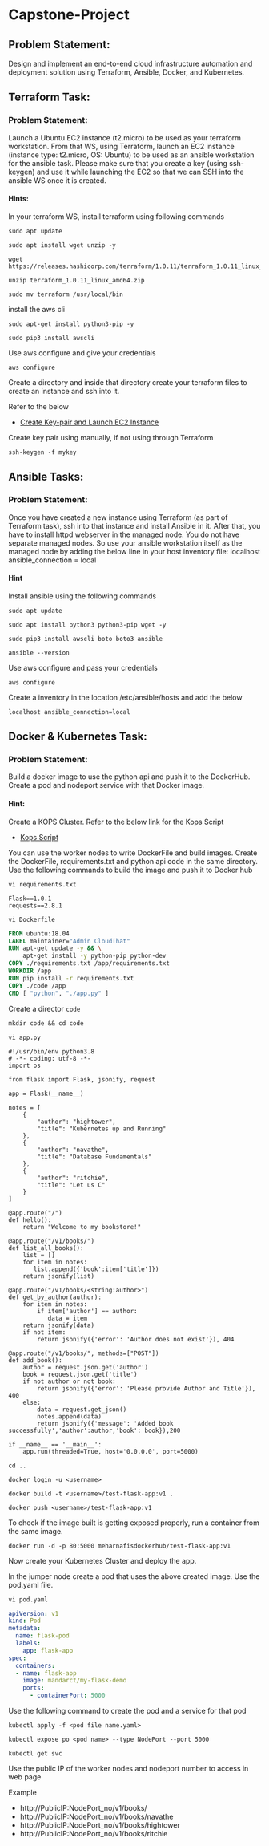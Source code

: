 # Capstone-Project

## Problem Statement:
Design and implement an end-to-end cloud infrastructure automation and deployment solution using Terraform, Ansible, Docker, and Kubernetes.

## Terraform Task:

### Problem Statement: 
Launch a Ubuntu EC2 instance (t2.micro) to be used as your terraform workstation. From that WS, using Terraform, launch an EC2 
instance (instance type: t2.micro, OS: Ubuntu) to be used as an ansible 
workstation for the ansible task. Please make sure that you create a key (using ssh-keygen) and use it while launching the EC2 so that we can SSH into the 
ansible WS once it is created.

#### Hints:
In your terraform WS, install terraform using following commands
```
sudo apt update
```
```
sudo apt install wget unzip -y
```
```
wget https://releases.hashicorp.com/terraform/1.0.11/terraform_1.0.11_linux_amd64.zip
```
```
unzip terraform_1.0.11_linux_amd64.zip
```
```
sudo mv terraform /usr/local/bin
```

install the aws cli
```
sudo apt-get install python3-pip -y
```
```
sudo pip3 install awscli
```

Use aws configure and give your credentials
```
aws configure
```

Create a directory and inside that directory create your terraform files to create an instance and ssh into it.

Refer to the below

* [Create Key-pair and Launch EC2 Instance](https://github.com/Mehar-Nafis/TerraformLabs/blob/main/AWS-Key%20Pair%20Generation.md)

Create key pair using manually, if not using through Terraform
```
ssh-keygen -f mykey
```



## Ansible Tasks:

### Problem Statement: 

Once you have created a new instance using Terraform (as part of Terraform task), ssh into that instance and install Ansible in it. After that, you have to install httpd webserver in the managed node. You do not have separate managed nodes. So use your ansible workstation itself as the managed node by adding the below line in your host inventory file:
localhost ansible_connection = local

#### Hint
Install ansible using the following commands
```
sudo apt update
```
```
sudo apt install python3 python3-pip wget -y
```
```
sudo pip3 install awscli boto boto3 ansible
```
```
ansible --version
```

Use aws configure and pass your credentials
```
aws configure
```

Create a inventory in the location /etc/ansible/hosts and add the below
```
localhost ansible_connection=local
```

## Docker & Kubernetes Task:

### Problem Statement: 
Build a docker image to use the python api and push it to the DockerHub. 
Create a pod and nodeport service with that Docker image.

#### Hint: 
Create a KOPS Cluster. Refer to the below link for the Kops Script
* [Kops Script](https://github.com/Mehar-Nafis/KopsScript/blob/main/README.md)
  
You can use the worker nodes to write DockerFile and build images. Create the DockerFile, requirements.txt and python api code in the same directory. Use the following commands to build the image and push it to Docker hub

```
vi requirements.txt
```
```
Flask==1.0.1
requests==2.8.1
```
```
vi Dockerfile
```
```Dockerfile
FROM ubuntu:18.04
LABEL maintainer="Admin CloudThat"
RUN apt-get update -y && \
    apt-get install -y python-pip python-dev
COPY ./requirements.txt /app/requirements.txt
WORKDIR /app
RUN pip install -r requirements.txt
COPY ./code /app
CMD [ "python", "./app.py" ]
```
Create a director `code`
```
mkdir code && cd code
```
```
vi app.py
```
```
#!/usr/bin/env python3.8
# -*- coding: utf-8 -*-
import os

from flask import Flask, jsonify, request

app = Flask(__name__)

notes = [
    {
        "author": "hightower",
        "title": "Kubernetes up and Running"
    },
    {
        "author": "navathe",
        "title": "Database Fundamentals"
    },
    {
        "author": "ritchie",
        "title": "Let us C"
    }
]

@app.route("/")
def hello():
    return "Welcome to my bookstore!"

@app.route("/v1/books/")
def list_all_books():
    list = []
    for item in notes:
       list.append({'book':item['title']})
    return jsonify(list)

@app.route("/v1/books/<string:author>")
def get_by_author(author):
    for item in notes:
	    if item['author'] == author:
	       data = item
    return jsonify(data)
    if not item:
        return jsonify({'error': 'Author does not exist'}), 404

@app.route("/v1/books/", methods=["POST"])
def add_book():
    author = request.json.get('author')
    book = request.json.get('title')
    if not author or not book:
        return jsonify({'error': 'Please provide Author and Title'}), 400
    else:
        data = request.get_json()
        notes.append(data)
        return jsonify({'message': 'Added book successfully','author':author,'book': book}),200

if __name__ == '__main__':
    app.run(threaded=True, host='0.0.0.0', port=5000)
```
```
cd ..
```
```
docker login -u <username>
```
```
docker build -t <username>/test-flask-app:v1 .
```
```
docker push <username>/test-flask-app:v1 
```
To check if the image built is getting exposed properly, run a container from the same image.
```
docker run -d -p 80:5000 meharnafisdockerhub/test-flask-app:v1
```
Now create your Kubernetes Cluster and deploy the app.

In the jumper node create a pod that uses the above created image. Use the pod.yaml file.
```
vi pod.yaml
```
```yaml
apiVersion: v1
kind: Pod
metadata:
  name: flask-pod
  labels:
    app: flask-app
spec:
  containers:
  - name: flask-app
    image: mandarct/my-flask-demo
    ports:
      - containerPort: 5000
```
Use the following command to create the pod and a service for that pod
```
kubectl apply -f <pod file name.yaml>
```
```
kubectl expose po <pod name> --type NodePort --port 5000
```
```
kubectl get svc
```
Use the public IP of the worker nodes and nodeport number to access in web page

Example
* http://PublicIP:NodePort_no/v1/books/
* http://PublicIP:NodePort_no/v1/books/navathe
* http://PublicIP:NodePort_no/v1/books/hightower
* http://PublicIP:NodePort_no/v1/books/ritchie
